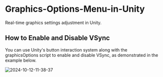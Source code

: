 # Graphics-Options-Menu-in-Unity
Real-time graphics settings adjustment in Unity.

## How to Enable and Disable VSync
You can use Unity's button interaction system along with the graphicsOptions script to enable and disable VSync, as demonstrated in the example below.

![2024-10-12-11-38-37](https://github.com/user-attachments/assets/411d092d-5d1f-4a59-bc10-5b986ecb7f9a)
